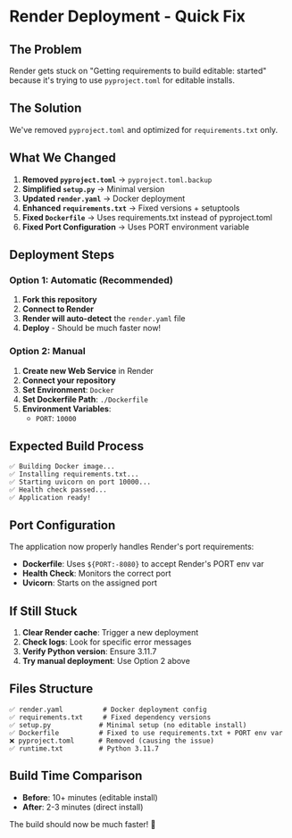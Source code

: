 # Render Deployment - Quick Fix

## The Problem
Render gets stuck on "Getting requirements to build editable: started" because it's trying to use `pyproject.toml` for editable installs.

## The Solution
We've removed `pyproject.toml` and optimized for `requirements.txt` only.

## What We Changed

1. **Removed `pyproject.toml`** → `pyproject.toml.backup`
2. **Simplified `setup.py`** → Minimal version
3. **Updated `render.yaml`** → Docker deployment
4. **Enhanced `requirements.txt`** → Fixed versions + setuptools
5. **Fixed `Dockerfile`** → Uses requirements.txt instead of pyproject.toml
6. **Fixed Port Configuration** → Uses PORT environment variable

## Deployment Steps

### Option 1: Automatic (Recommended)
1. **Fork this repository**
2. **Connect to Render**
3. **Render will auto-detect** the `render.yaml` file
4. **Deploy** - Should be much faster now!

### Option 2: Manual
1. **Create new Web Service** in Render
2. **Connect your repository**
3. **Set Environment**: `Docker`
4. **Set Dockerfile Path**: `./Dockerfile`
5. **Environment Variables**:
   - `PORT`: `10000`

## Expected Build Process

```
✅ Building Docker image...
✅ Installing requirements.txt...
✅ Starting uvicorn on port 10000...
✅ Health check passed...
✅ Application ready!
```

## Port Configuration

The application now properly handles Render's port requirements:
- **Dockerfile**: Uses `${PORT:-8080}` to accept Render's PORT env var
- **Health Check**: Monitors the correct port
- **Uvicorn**: Starts on the assigned port

## If Still Stuck

1. **Clear Render cache**: Trigger a new deployment
2. **Check logs**: Look for specific error messages
3. **Verify Python version**: Ensure 3.11.7
4. **Try manual deployment**: Use Option 2 above

## Files Structure

```
✅ render.yaml          # Docker deployment config
✅ requirements.txt     # Fixed dependency versions
✅ setup.py            # Minimal setup (no editable install)
✅ Dockerfile          # Fixed to use requirements.txt + PORT env var
❌ pyproject.toml      # Removed (causing the issue)
✅ runtime.txt         # Python 3.11.7
```

## Build Time Comparison

- **Before**: 10+ minutes (editable install)
- **After**: 2-3 minutes (direct install)

The build should now be much faster! 🚀
